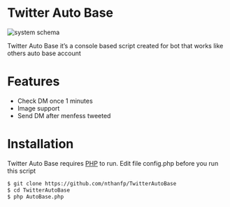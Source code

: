 # Twitter Auto Base

![system schema](https://i.ibb.co/WxrpzrV/carbon.png)

Twitter Auto Base it’s a console based script created for bot that works like others auto base account

# Features

  - Check DM once 1 minutes
  - Image support
  - Send DM after menfess tweeted

# Installation

Twitter Auto Base requires [PHP](https://www.php.net/) to run.
Edit file config.php before you run this script
```sh
$ git clone https://github.com/nthanfp/TwitterAutoBase
$ cd TwitterAutoBase
$ php AutoBase.php
```


